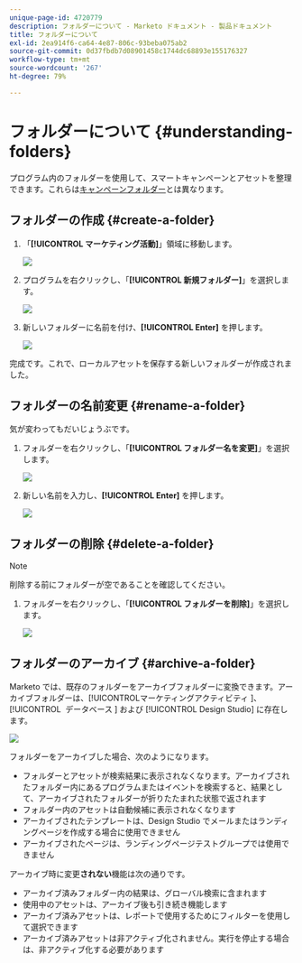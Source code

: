 ```yaml
---
unique-page-id: 4720779
description: フォルダーについて - Marketo ドキュメント - 製品ドキュメント
title: フォルダーについて
exl-id: 2ea914f6-ca64-4e87-806c-93beba075ab2
source-git-commit: 0d37fbdb7d08901458c1744dc68893e155176327
workflow-type: tm+mt
source-wordcount: '267'
ht-degree: 79%

---
```


# フォルダーについて {#understanding-folders}

プログラム内のフォルダーを使用して、スマートキャンペーンとアセットを整理できます。これらは[キャンペーンフォルダー](/help/marketo/product-docs/core-marketo-concepts/miscellaneous/create-new-campaign-folder.md)とは異なります。

## フォルダーの作成 {#create-a-folder}

1. 「**[!UICONTROL マーケティング活動]**」領域に移動します。

   ![](assets/ma.png)

1. プログラムを右クリックし、「**[!UICONTROL 新規フォルダー]**」を選択します。

   ![](assets/image2015-4-20-18-3a45-3a14.png)

1. 新しいフォルダーに名前を付け、**[!UICONTROL Enter]** を押します。

   ![](assets/image2015-4-20-18-3a46-3a57.png)

完成です。これで、ローカルアセットを保存する新しいフォルダーが作成されました。

## フォルダーの名前変更 {#rename-a-folder}

気が変わってもだいじょうぶです。

1. フォルダーを右クリックし、「**[!UICONTROL フォルダー名を変更]**」を選択します。

   ![](assets/image2015-4-20-18-3a49-3a10.png)

1. 新しい名前を入力し、**[!UICONTROL Enter]** を押します。

   ![](assets/image2015-4-20-18-3a52-3a30.png)

## フォルダーの削除 {#delete-a-folder}

>[!NOTE]
>
>削除する前にフォルダーが空であることを確認してください。

1. フォルダーを右クリックし、「**[!UICONTROL フォルダーを削除]**」を選択します。

   ![](assets/image2015-4-20-18-3a55-3a51.png)

## フォルダーのアーカイブ {#archive-a-folder}

Marketo では、既存のフォルダーをアーカイブフォルダーに変換できます。アーカイブフォルダーは、[!UICONTROL &#x200B; マーケティングアクティビティ &#x200B;]、[!UICONTROL &#x200B; データベース &#x200B;] および [!UICONTROL Design Studio] に存在します。

![](assets/image2015-4-20-19-3a3-3a46.png)

フォルダーをアーカイブした場合、次のようになります。

* フォルダーとアセットが検索結果に表示されなくなります。アーカイブされたフォルダー内にあるプログラムまたはイベントを検索すると、結果として、アーカイブされたフォルダーが折りたたまれた状態で返されます
* フォルダー内のアセットは自動候補に表示されなくなります
* アーカイブされたテンプレートは、Design Studio でメールまたはランディングページを作成する場合に使用できません
* アーカイブされたページは、ランディングページテストグループでは使用できません

アーカイブ時に変更&#x200B;**されない**&#x200B;機能は次の通りです。

* アーカイブ済みフォルダー内の結果は、グローバル検索に含まれます
* 使用中のアセットは、アーカイブ後も引き続き機能します
* アーカイブ済みアセットは、レポートで使用するためにフィルターを使用して選択できます
* アーカイブ済みアセットは非アクティブ化されません。実行を停止する場合は、非アクティブ化する必要があります

